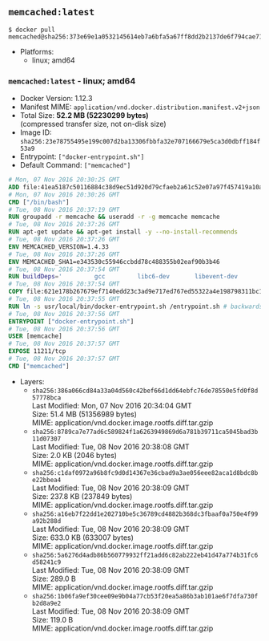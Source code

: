 ## `memcached:latest`

```console
$ docker pull memcached@sha256:373e69e1a0532145614eb7a6bfa5a67ff8dd2b2137de6f794cae7141fb7ae1b1
```

-	Platforms:
	-	linux; amd64

### `memcached:latest` - linux; amd64

-	Docker Version: 1.12.3
-	Manifest MIME: `application/vnd.docker.distribution.manifest.v2+json`
-	Total Size: **52.2 MB (52230299 bytes)**  
	(compressed transfer size, not on-disk size)
-	Image ID: `sha256:23e78755495e199c007d2ba13306fbbfa32e707166679e5ca3d0dbff184f53a9`
-	Entrypoint: `["docker-entrypoint.sh"]`
-	Default Command: `["memcached"]`

```dockerfile
# Mon, 07 Nov 2016 20:30:25 GMT
ADD file:41ea5187c50116884c38d9ec51d920d79cfaeb2a61c52e07a97f457419a10a4f in / 
# Mon, 07 Nov 2016 20:30:26 GMT
CMD ["/bin/bash"]
# Tue, 08 Nov 2016 20:37:19 GMT
RUN groupadd -r memcache && useradd -r -g memcache memcache
# Tue, 08 Nov 2016 20:37:26 GMT
RUN apt-get update && apt-get install -y --no-install-recommends 		libevent-2.0-5 	&& rm -rf /var/lib/apt/lists/*
# Tue, 08 Nov 2016 20:37:26 GMT
ENV MEMCACHED_VERSION=1.4.33
# Tue, 08 Nov 2016 20:37:26 GMT
ENV MEMCACHED_SHA1=e343530c55946ccbdd78c488355b02eaf90b3b46
# Tue, 08 Nov 2016 20:37:54 GMT
RUN buildDeps=' 		gcc 		libc6-dev 		libevent-dev 		make 		perl 		wget 	' 	&& set -x 	&& apt-get update && apt-get install -y $buildDeps --no-install-recommends 	&& rm -rf /var/lib/apt/lists/* 	&& wget -O memcached.tar.gz "http://memcached.org/files/memcached-$MEMCACHED_VERSION.tar.gz" 	&& echo "$MEMCACHED_SHA1  memcached.tar.gz" | sha1sum -c - 	&& mkdir -p /usr/src/memcached 	&& tar -xzf memcached.tar.gz -C /usr/src/memcached --strip-components=1 	&& rm memcached.tar.gz 	&& cd /usr/src/memcached 	&& ./configure 	&& make -j$(nproc) 	&& make install 	&& cd / && rm -rf /usr/src/memcached 	&& apt-get purge -y --auto-remove $buildDeps
# Tue, 08 Nov 2016 20:37:54 GMT
COPY file:621e178b267679ef7140edd23c3ad9e717ed767ed55322a4e198798311bc1d36 in /usr/local/bin/ 
# Tue, 08 Nov 2016 20:37:55 GMT
RUN ln -s usr/local/bin/docker-entrypoint.sh /entrypoint.sh # backwards compat
# Tue, 08 Nov 2016 20:37:56 GMT
ENTRYPOINT ["docker-entrypoint.sh"]
# Tue, 08 Nov 2016 20:37:56 GMT
USER [memcache]
# Tue, 08 Nov 2016 20:37:57 GMT
EXPOSE 11211/tcp
# Tue, 08 Nov 2016 20:37:57 GMT
CMD ["memcached"]
```

-	Layers:
	-	`sha256:386a066cd84a33a04d560c42bef66d1dd64ebfc76de78550e5fd0f8d57778bca`  
		Last Modified: Mon, 07 Nov 2016 20:34:04 GMT  
		Size: 51.4 MB (51356989 bytes)  
		MIME: application/vnd.docker.image.rootfs.diff.tar.gzip
	-	`sha256:8789ca7e77ad6c589824f1a6263949869d6a781b39711ca5045bad3b11d07307`  
		Last Modified: Tue, 08 Nov 2016 20:38:08 GMT  
		Size: 2.0 KB (2046 bytes)  
		MIME: application/vnd.docker.image.rootfs.diff.tar.gzip
	-	`sha256:c1daf0972a96b8fc9d0d14367e36cbad9a3ae056eee82aca1d8bdc8be22bbea4`  
		Last Modified: Tue, 08 Nov 2016 20:38:09 GMT  
		Size: 237.8 KB (237849 bytes)  
		MIME: application/vnd.docker.image.rootfs.diff.tar.gzip
	-	`sha256:a16eb7f22dd1e202710be5c36789cd4882b368dc3fbaaf0a750e4f99a92b288d`  
		Last Modified: Tue, 08 Nov 2016 20:38:09 GMT  
		Size: 633.0 KB (633007 bytes)  
		MIME: application/vnd.docker.image.rootfs.diff.tar.gzip
	-	`sha256:5a6276d4adb86b560779932ff21add6c82ab222eb41d47a774b31fc6d58241c9`  
		Last Modified: Tue, 08 Nov 2016 20:38:09 GMT  
		Size: 289.0 B  
		MIME: application/vnd.docker.image.rootfs.diff.tar.gzip
	-	`sha256:1b06fa9ef30cee09e9b04a77cb53f20ea5a86b3ab101ae6f7dfa730fb2d8a9e2`  
		Last Modified: Tue, 08 Nov 2016 20:38:09 GMT  
		Size: 119.0 B  
		MIME: application/vnd.docker.image.rootfs.diff.tar.gzip
